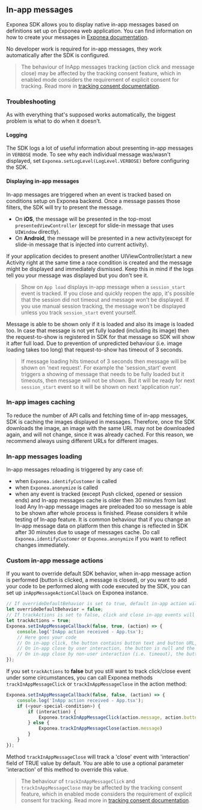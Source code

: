 ## In-app messages
Exponea SDK allows you to display native in-app messages based on definitions set up on Exponea web application. You can find information on how to create your messages in [Exponea documentation](https://docs.exponea.com/docs/in-app-messages).

No developer work is required for in-app messages, they work automatically after the SDK is configured.

> The behaviour of InApp messages tracking (action click and message close) may be affected by the tracking consent feature, which in enabled mode considers the requirement of explicit consent for tracking. Read more in [tracking consent documentation](https://documentation.bloomreach.com/engagement/docs/configuration-of-tracking-consent).

### Troubleshooting
As with everything that's supposed works automatically, the biggest problem is what to do when it doesn't.

#### Logging
The SDK logs a lot of useful information about presenting in-app messages in `VERBOSE` mode. To see why each individual message was/wasn't displayed, set `Exponea.setLogLevel(LogLevel.VERBOSE)` before configuring the SDK.

#### Displaying in-app messages
In-app messages are triggered when an event is tracked based on conditions setup on Exponea backend. Once a message passes those filters, the SDK will try to present the message.

* On **iOS**, the message will be presented in the top-most `presentedViewController` (except for slide-in message that uses `UIWindow` directly).
* On **Android**, the message will be presented in a new activity(except for slide-in message that is injected into current activity).

If your application decides to present another UIViewController/start a new Activity right at the same time a race condition is created and the message might be displayed and immediately dismissed. Keep this in mind if the logs tell you your message was displayed but you don't see it.

> Show on `App load` displays in-app message when a `session_start` event is tracked. If you close and quickly reopen the app, it's possible that the session did not timeout and message won't be displayed. If you use manual session tracking, the message won't be displayed unless you track `session_start` event yourself.

Message is able to be shown only if it is loaded and also its image is loaded too. In case that message is not yet fully loaded (including its image) then the request-to-show is registered in SDK for that message so SDK will show it after full load.
Due to prevention of unpredicted behaviour (i.e. image loading takes too long) that request-to-show has timeout of 3 seconds.

> If message loading hits timeout of 3 seconds then message will be shown on 'next request'. For example the 'session_start' event triggers a showing of message that needs to be fully loaded but it timeouts, then message will not be shown. But it will be ready for next `session_start` event so it will be shown on next 'application run'.

### In-app images caching
To reduce the number of API calls and fetching time of in-app messages, SDK is caching the images displayed in messages. Therefore, once the SDK downloads the image, an image with the same URL may not be downloaded again, and will not change, since it was already cached. For this reason, we recommend always using different URLs for different images.

### In-app messages loading
In-app messages reloading is triggered by any case of:
- when `Exponea.identifyCustomer` is called
- when `Exponea.anonymize` is called
- when any event is tracked (except Push clicked, opened or session ends) and In-app messages cache is older then 30 minutes from last load
  Any In-app message images are preloaded too so message is able to be shown after whole process is finished. Please considers it while testing of In-app feature.
  It is common behaviour that if you change an In-app message data on platform then this change is reflected in SDK after 30 minutes due to usage of messages cache. Do call `Exponea.identifyCustomer` or `Exponea.anonymize` if you want to reflect changes immediately.

### Custom in-app message actions
If you want to override default SDK behavior, when in-app message action is performed (button is clicked, a message is closed), or you want to add your code to be performed along with code executed by the SDK, you can set up `inAppMessageActionCallback` on Exponea instance.

```typescript
// If overrideDefaultBehavior is set to true, default in-app action will not be performed ( e.g. deep link )
let overrideDefaultBehavior = false;
// If trackActions is set to false, click and close in-app events will not be tracked automatically
let trackActions = true;
Exponea.setInAppMessageCallback(false, true, (action) => {
    console.log('InApp action received - App.tsx');
    // Here goes your code
    // On in-app click, the button contains button text and button URL, and the interaction is true
    // On in-app close by user interaction, the button is null and the interaction is true
    // On in-app close by non-user interaction (i.e. timeout), the button is null and the interaction is false
});
```

If you set `trackActions` to **false** but you still want to track click/close event under some circumstances, you can call Exponea methods `trackInAppMessageClick` or `trackInAppMessageClose` in the action method:

```typescript
Exponea.setInAppMessageCallback(false, false, (action) => {
    console.log('InApp action received - App.tsx');
    if (<your-special-condition>) {
        if (interaction) {
            Exponea.trackInAppMessageClick(action.message, action.button?.text, action.button?.url)
        } else {
            Exponea.trackInAppMessageClose(action.message)
        }
    }
});
```

Method `trackInAppMessageClose` will track a 'close' event with 'interaction' field of TRUE value by default. You are able to use a optional parameter 'interaction' of this method to override this value.

> The behaviour of `trackInAppMessageClick` and `trackInAppMessageClose` may be affected by the tracking consent feature, which in enabled mode considers the requirement of explicit consent for tracking. Read more in [tracking consent documentation](./TRACKING_CONSENT.md).
